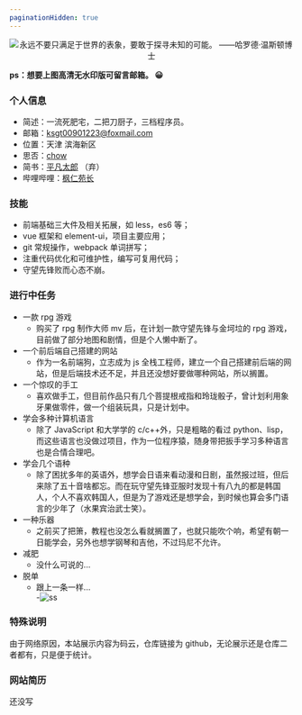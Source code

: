 ```yaml
---
paginationHidden: true
---
```


<div style="text-align:center">
    <img src="https://s2.ax1x.com/2019/04/21/EiqrX4.md.jpg" title="永远不要只满足于世界的表象，要敢于探寻未知的可能。 ——哈罗德·温斯顿博士">

</div>

**ps：想要上图高清无水印版可留言邮箱。 :grinning:**

### 个人信息

- 简述：一流死肥宅，二把刀厨子，三档程序员。
- 邮箱：ksgt00901223@foxmail.com
- 位置：天津 滨海新区
- 思否：[chow](https://segmentfault.com/u/chow_5979955da315c)
- 简书：[平凡太郎](https://www.jianshu.com/u/c4b2a8acf30d) （弃）
- 哔哩哔哩：[枫仁苑长](https://space.bilibili.com/15198329)

### 技能

- 前端基础三大件及相关拓展，如 less，es6 等；
- vue 框架和 element-ui，项目主要应用；
- git 常规操作，webpack 单词拼写；
- 注重代码优化和可维护性，编写可复用代码；
- 守望先锋败而心态不崩。

### 进行中任务

- 一款 rpg 游戏
  - 购买了 rpg 制作大师 mv 后，在计划一款守望先锋与金坷垃的 rpg 游戏，目前做了部分地图和剧情，但是个人懒中断了。
- 一个前后端自己搭建的网站
  - 作为一名前端狗，立志成为 js 全栈工程师，建立一个自己搭建前后端的网站，但是后端技术还不足，并且还没想好要做哪种网站，所以搁置。
- 一个惊叹的手工
  - 喜欢做手工，但目前作品只有几个菩提根戒指和玲珑骰子，曾计划利用象牙果做零件，做一个组装玩具，只是计划中。
- 学会多种计算机语言
  - 除了 JavaScript 和大学学的 c/c++外，只是粗略的看过 python、lisp，而这些语言也没做过项目，作为一位程序猿，随身带把扳手学习多种语言也是合情合理吧。
- 学会几个语种
  - 除了困扰多年的英语外，想学会日语来看动漫和日剧，虽然报过班，但后来除了五十音啥都忘。而在玩守望先锋亚服时发现十有八九的都是韩国人，个人不喜欢韩国人，但是为了游戏还是想学会，到时候也算会多门语言的少年了（水果宾治武士笑）。
- 一种乐器
  - 之前买了把箫，教程也没怎么看就搁置了，也就只能吹个响，希望有朝一日能学会，另外也想学钢琴和吉他，不过玛尼不允许。
- 减肥
  - 没什么可说的...
- 脱单
  - 跟上一条一样...  
    -![ss](https://s2.ax1x.com/2019/04/21/EiD8pT.png)

### 特殊说明

由于网络原因，本站展示内容为码云，仓库链接为 github，无论展示还是仓库二者都有，只是便于统计。

### 网站简历

还没写
